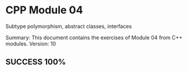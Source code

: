 # CPP Module 04

Subtype polymorphism, abstract classes, interfaces

Summary:
This document contains the exercises of Module 04 from C++ modules.
Version: 10

## SUCCESS 100%
